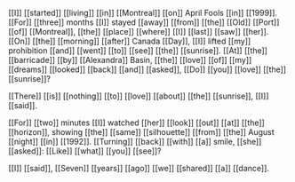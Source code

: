[[I]] [[started]] [[living]] [[in]] [[Montreal]] [[on]] April Fools [[in]] [[1999]]. [[For]] [[three]] months [[I]] stayed [[away]] [[from]] [[the]] [[Old]] [[Port]] [[of]] [[Montreal]], [[the]] [[place]] [[where]] [[I]] [[last]] [[saw]] [[her]]. [[On]] [[the]] [[morning]] [[after]] Canada [[Day]], [[I]] lifted [[my]] prohibition [[and]] [[went]] [[to]] [[see]] [[the]] [[sunrise]]. [[At]] [[the]] [[barricade]] [[by]] [[Alexandra]] Basin, [[the]] [[love]] [[of]] [[my]] [[dreams]] [[looked]] [[back]] [[and]] [[asked]], [[Do]] [[you]] [[love]] [[the]] [[sunrise]]?  
  
[[There]] [[is]] [[nothing]] [[to]] [[love]] [[about]] [[the]] [[sunrise]], [[I]] [[said]].  
  
[[For]] [[two]] minutes [[I]] watched [[her]] [[look]] [[out]] [[at]] [[the]] [[horizon]], showing [[the]] [[same]] [[silhouette]] [[from]] [[the]] August [[night]] [[in]] [[1992]]. [[Turning]] [[back]] [[with]] [[a]] smile, [[she]] [[asked]]: [[Like]] [[what]] [[you]] [[see]]?  
  
[[I]] [[said]], [[Seven]] [[years]] [[ago]] [[we]] [[shared]] [[a]] [[dance]].